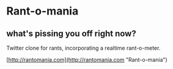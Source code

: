 # Rant-o-mania
## what's pissing you off right now?

Twitter clone for rants, incorporating a realtime rant-o-meter.

[http://rantomania.com](http://rantomania.com "Rant-o-mania")
